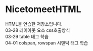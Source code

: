 # NicetomeetHTML
HTML을 연습한 저장소입니다.<br>
03-28 레이아웃 요소 css호출방식<br>
03-29 table 태그 학습<br>
04-01 colspan, rowspan 시맨틱 태그 학습<br>
